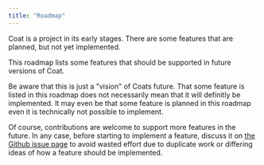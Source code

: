 ```yaml
---
title: "Roadmap"
---
```


Coat is a project in its early stages. There are some features that are
planned, but not yet implemented.

This roadmap lists some features that should be supported in future
versions of Coat.

Be aware that this is just a "vision" of Coats future. That some feature is
listed in this roadmap does not necessarily mean that it will definitly be
implemented. It may even be that some feature is planned in this roadmap
even it is technically not possible to implement.

Of course, contributions are welcome to support more features in the
future. In any case, before starting to implement a feature, discuss it on
[the Github issue page](https://github.com/poiu-de/coat/issues) to avoid
wasted effort due to duplicate work or differing ideas of how a feature
should be implemented.

